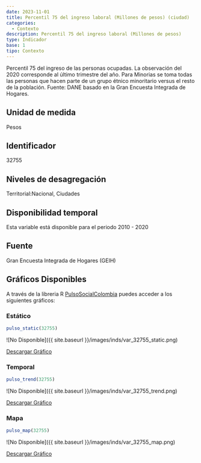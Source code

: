 ```yaml
---
date: 2023-11-01
title: Percentil 75 del ingreso laboral (Millones de pesos) (ciudad)
categories:
  - Contexto
description: Percentil 75 del ingreso laboral (Millones de pesos)
type: Indicador
base: 1
tipo: Contexto
--- 
```


Percentil 75 del ingreso de las personas ocupadas. La observación del 2020 corresponde al último trimestre del año. Para Minorias se toma todas las personas que hacen parte de un grupo étnico minoritario versus el resto de la población.
Fuente: DANE basado en la Gran Encuesta Integrada de Hogares.

## Unidad de medida
Pesos

## Identificador
32755

## Niveles de desagregación
Territorial:Nacional, Ciudades

## Disponibilidad temporal
Esta variable está disponible para el periodo 2010 - 2020

## Fuente
Gran Encuesta Integrada de Hogares (GEIH)

## Gráficos Disponibles

A través de la libreria R [PulsoSocialColombia](https://github.com/pulsosocialcolombia/PulsoSocialColombia) puedes acceder a los siguientes gráficos:

### Estático

``` R
pulso_static(32755)
```

![No Disponible]({{ site.baseurl }}/images/inds/var_32755_static.png)

<a href='{{ site.baseurl }}/images/inds/var_32755_static.png'>Descargar Gráfico</a>

### Temporal

``` R
pulso_trend(32755)
```

![No Disponible]({{ site.baseurl }}/images/inds/var_32755_trend.png)

<a href='{{ site.baseurl }}/images/inds/var_32755_trend.png'>Descargar Gráfico</a>

### Mapa

``` R
pulso_map(32755)
```

![No Disponible]({{ site.baseurl }}/images/inds/var_32755_map.png)

<a href='{{ site.baseurl }}/images/inds/var_32755_map.png'>Descargar Gráfico</a>